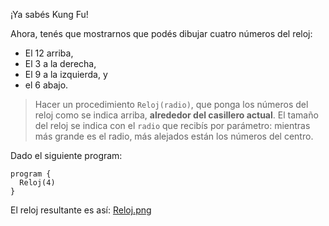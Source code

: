 ¡Ya sabés Kung Fu!

Ahora, tenés que mostrarnos que podés dibujar cuatro números del reloj:

* El 12 arriba,
* El 3 a la derecha,
* El 9 a la izquierda, y
* el 6 abajo.

> Hacer un procedimiento `Reloj(radio)`, que ponga los números del reloj como se indica arriba, **alrededor del casillero actual**. El tamaño del reloj se indica con el `radio` que recibís por parámetro: mientras más grande es el radio, más alejados están los números del centro.

Dado el siguiente program:

```gbs
program {
  Reloj(4)
}
```

El reloj resultante es así:
[Reloj.png]()
